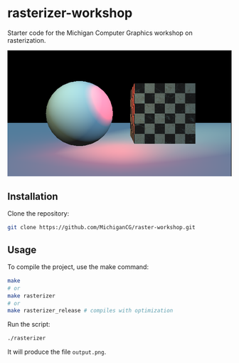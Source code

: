 # rasterizer-workshop

Starter code for the Michigan Computer Graphics workshop on rasterization.

![A sphere on the left and a box on the right under blue light with a red point light in between them](example.png)

## Installation

Clone the repository:

```bash
git clone https://github.com/MichiganCG/raster-workshop.git
```

## Usage

To compile the project, use the make command:

```bash
make
# or
make rasterizer
# or
make rasterizer_release # compiles with optimization
```

Run the script:

```bash
./rasterizer
```

It will produce the file `output.png`.
